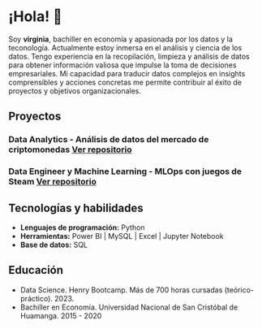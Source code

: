 # ¡Hola! 👋
Soy **virginia**, bachiller en economía y apasionada por los datos y la teconología. Actualmente estoy inmersa en el análisis y ciencia de los datos.
Tengo experiencia en la recopilación, limpieza y análisis de datos para obtener información valiosa que impulse la toma de decisiones empresariales. Mi capacidad para traducir datos complejos en insights comprensibles y acciones concretas me permite contribuir al éxito de proyectos y objetivos organizacionales.

## Proyectos
### Data Analytics - Análisis de datos del mercado de criptomonedas [Ver repositorio](https://github.com/VirChaska/DA_Criptomonedas)

### Data Engineer y Machine Learning - MLOps con juegos de Steam [Ver repositorio](https://github.com/VirChaska/Proyecto_MLops)

## Tecnologías y habilidades
- **Lenguajes de programación:** Python
- **Herramientas:**  Power BI | MySQL | Excel | Jupyter Notebook 
- **Base de datos:** SQL

## Educación
- Data Science. Henry Bootcamp. Más de 700 horas cursadas (teórico-práctico). 2023.
- Bachiller en Economía. Universidad Nacional de San Cristóbal de Huamanga. 2015 - 2020
